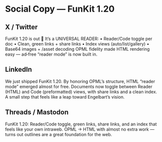 # Social Copy — FunKit 1.20

## X / Twitter
FunKit 1.20 is out 🎉
It’s a UNIVERSAL READER:
• Reader/Code toggle per doc
• Clean, green links + share links
• Index views (auto/list/gallery)
• Base64 images + /asset decoding
OPML fidelity made HTML rendering easy — ad‑free “reader mode” is now built in.

## LinkedIn
We just shipped FunKit 1.20. By honoring OPML’s structure, HTML “reader mode” emerged almost for free. Documents now toggle between Reader (HTML) and Code (preformatted) views, with share links and a clean index. A small step that feels like a leap toward Engelbart’s vision.

## Threads / Mastodon
FunKit 1.20: Reader/Code toggle, green links, share links, and an index that feels like your own intraweb. OPML → HTML with almost no extra work — turns out outlines are a great foundation for the web.

